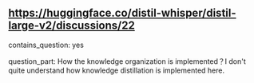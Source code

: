 ## https://huggingface.co/distil-whisper/distil-large-v2/discussions/22

contains_question: yes

question_part: How the knowledge organization is implemented？I don't quite understand how knowledge distillation is implemented here.